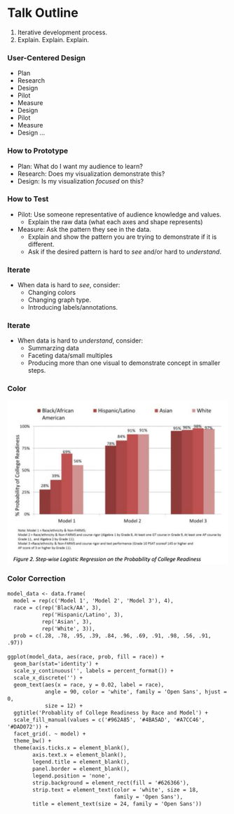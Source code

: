 # Talk Outline
1. Iterative development process.
2. Explain. Explain. Explain.

### User-Centered Design
* Plan
* Research
* Design
* Pilot
* Measure
* Design
* Pilot
* Measure
* Design ...

### How to Prototype 
* Plan: What do I want my audience to learn?
* Research: Does my visualization demonstrate this?
* Design: Is my visualization *focused* on this?

### How to Test
* Pilot: Use someone representative of audience knowledge and values.
  - Explain the raw data (what each axes and shape represents)
* Measure: Ask the pattern they see in the data.
  - Explain and show the pattern you are trying to demonstrate if it is different.
  - Ask if the desired pattern is hard to *see* and/or hard to *understand*.

### Iterate
* When data is hard to *see*, consider:
  - Changing colors
  - Changing graph type.
  - Introducing labels/annotations.

### Iterate
* When data is hard to *understand*, consider:
  - Summarzing data
  - Faceting data/small multiples
  - Producing more than one visual to demonstrate concept in smaller steps.

### Color

<div style="display:table-cell;vertical-align:middle;">
  <div style="margin-left:auto;margin-right:auto;">
    <img src = "img/badcolor.png" style="display:block;margin-left:auto;margin-right:auto;"></div>
</div>

### Color Correction

```{r, echo=FALSE, fig.align='center', fig.height=10, fig.width=16, fig.retina=TRUE}
model_data <- data.frame(
  model = rep(c('Model 1', 'Model 2', 'Model 3'), 4),
  race = c(rep('Black/AA', 3),
           rep('Hispanic/Latino', 3),
           rep('Asian', 3),
           rep('White', 3)),
  prob = c(.28, .78, .95, .39, .84, .96, .69, .91, .98, .56, .91, .97))

ggplot(model_data, aes(race, prob, fill = race)) +
  geom_bar(stat='identity') +
  scale_y_continuous('', labels = percent_format()) +
  scale_x_discrete('') +
  geom_text(aes(x = race, y = 0.02, label = race),
            angle = 90, color = 'white', family = 'Open Sans', hjust = 0,
            size = 12) +
  ggtitle('Probablity of College Readiness by Race and Model') +
  scale_fill_manual(values = c('#962A85', '#4BA5AD', '#A7CC46', '#DAD072')) +
  facet_grid(. ~ model) +
  theme_bw() +
  theme(axis.ticks.x = element_blank(),
        axis.text.x = element_blank(),
        legend.title = element_blank(), 
        panel.border = element_blank(),
        legend.position = 'none',
        strip.background = element_rect(fill = '#626366'),
        strip.text = element_text(color = 'white', size = 18, 
                                  family = 'Open Sans'),
        title = element_text(size = 24, family = 'Open Sans'))
```

